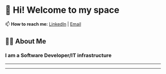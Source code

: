 # 👋 Hi! Welcome to my space

 
📫 **How to reach me:** [LinkedIn](https://linkedin.com/in/anthony-sarmiento-055b79210) | [Email](mailto:anthonysarmiento044@gmail.com)

<h2 align="left">👩‍💻  About Me</h2>
<h3 align="left"👋 My name is Anthony Sarmiento <br>I am a Software Developer/IT infrastructure</h3>

---

---
